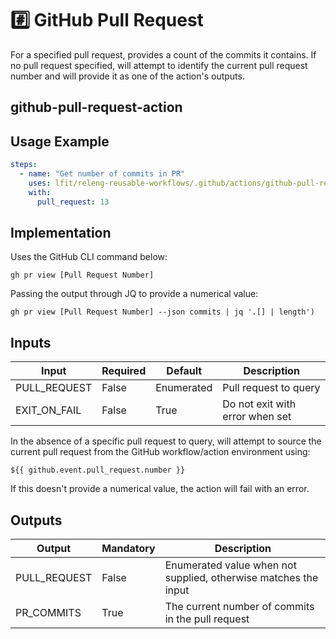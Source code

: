 <!--
# SPDX-License-Identifier: Apache-2.0
# SPDX-FileCopyrightText: 2025 The Linux Foundation
-->

# #️⃣ GitHub Pull Request

For a specified pull request, provides a count of the commits it contains.
If no pull request specified, will attempt to identify the current pull
request number and will provide it as one of the action's outputs.

## github-pull-request-action

## Usage Example

<!-- markdownlint-disable MD013 -->

```yaml
steps:
  - name: "Get number of commits in PR"
    uses: lfit/releng-reusable-workflows/.github/actions/github-pull-request-action@main
    with:
      pull_request: 13
```

<!-- markdownlint-enable MD013 -->

## Implementation

Uses the GitHub CLI command below:

`gh pr view [Pull Request Number]`

Passing the output through JQ to provide a numerical value:

`gh pr view [Pull Request Number] --json commits | jq '.[] | length')`

## Inputs

<!-- markdownlint-disable MD013 -->

| Input        | Required | Default    | Description                     |
| ------------ | -------- | ---------- | ------------------------------- |
| PULL_REQUEST | False    | Enumerated | Pull request to query           |
| EXIT_ON_FAIL | False    | True       | Do not exit with error when set |

<!-- markdownlint-enable MD013 -->

In the absence of a specific pull request to query, will attempt to source the
current pull request from the GitHub workflow/action environment using:

`${{ github.event.pull_request.number }}`

If this doesn't provide a numerical value, the action will fail with an error.

## Outputs

<!-- markdownlint-disable MD013 -->

| Output       | Mandatory | Description                                                     |
| ------------ | --------- | --------------------------------------------------------------- |
| PULL_REQUEST | False     | Enumerated value when not supplied, otherwise matches the input |
| PR_COMMITS   | True      | The current number of commits in the pull request               |

<!-- markdownlint-enable MD013 -->
